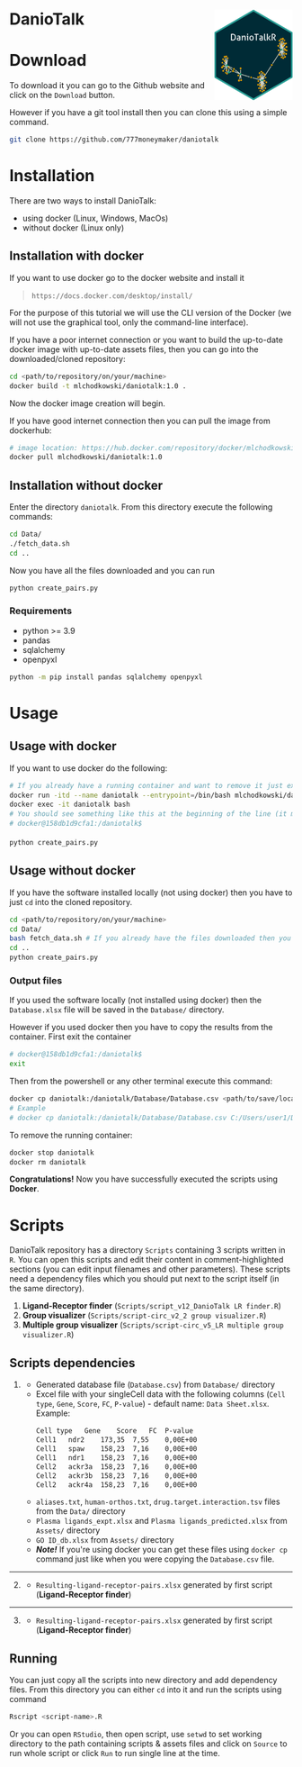 # DanioTalk <img src="./misc/danio-logo.png" width="139" align="right"/>

# Download
To download it you can go to the Github website and click on the `Download` button.

However if you have a git tool install then you can clone this using a simple command.
```bash
git clone https://github.com/777moneymaker/daniotalk
```

# Installation
There are two ways to install DanioTalk:
- using docker (Linux, Windows, MacOs)
- without docker (Linux only)

## Installation with docker
If you want to use docker go to the docker website and install it 
>`https://docs.docker.com/desktop/install/`

For the purpose of this tutorial we will use the CLI version of the Docker (we will not use the graphical tool, only the command-line interface).

If you have a poor internet connection or you want to build the up-to-date docker image with up-to-date assets files, then you can go into the downloaded/cloned repository:
```bash
cd <path/to/repository/on/your/machine>
docker build -t mlchodkowski/daniotalk:1.0 .
```
Now the docker image creation will begin. 

If you have good internet connection then you can pull the image from dockerhub:
```bash
# image location: https://hub.docker.com/repository/docker/mlchodkowski/daniotalk
docker pull mlchodkowski/daniotalk:1.0
```

## Installation without docker
Enter the directory `daniotalk`. From this directory execute the following commands:
```bash
cd Data/
./fetch_data.sh
cd ..
```
Now you have all the files downloaded and you can run
```bash
python create_pairs.py
```

### Requirements
- python >= 3.9
- pandas
- sqlalchemy
- openpyxl

```bash
python -m pip install pandas sqlalchemy openpyxl
```

# Usage
## Usage with docker
If you want to use docker do the following:
```bash
# If you already have a running container and want to remove it just exec `docker rm -f daniotalk`
docker run -itd --name daniotalk --entrypoint=/bin/bash mlchodkowski/daniotalk:1.0
docker exec -it daniotalk bash
# You should see something like this at the beginning of the line (it means that container was created successfully)
# docker@158db1d9cfa1:/daniotalk$

python create_pairs.py
```
## Usage without docker
If you have the software installed locally (not using docker) then you have to just `cd` into the cloned repository.
```bash
cd <path/to/repository/on/your/machine>
cd Data/
bash fetch_data.sh # If you already have the files downloaded then you can skip this step
cd ..
python create_pairs.py
```

### Output files
If you used the software locally (not installed using docker) then the `Database.xlsx` file will be saved in the `Database/` directory.

However if you used docker then you have to copy the results from the container.
First exit the container
```bash
# docker@158db1d9cfa1:/daniotalk$
exit
```
Then from the powershell or any other terminal execute this command:
```bash
docker cp daniotalk:/daniotalk/Database/Database.csv <path/to/save/location>
# Example
# docker cp daniotalk:/daniotalk/Database/Database.csv C:/Users/user1/Desktop/
```

To remove the running container:
```bash
docker stop daniotalk
docker rm daniotalk
```

**Congratulations!** Now you have successfully executed the scripts using **Docker**.

# Scripts
DanioTalk repository has a directory `Scripts` containing 3 scripts written in `R`. You can open this scripts and edit their content in comment-highlighted sections (you can edit input filenames and other parameters). These scripts need a dependency files which you should put next to the script itself (in the same directory).

1. **Ligand-Receptor finder** (`Scripts/script_v12_DanioTalk LR finder.R`)
2. **Group visualizer** (`Scripts/script-circ_v2_2 group visualizer.R`)
3. **Multiple group visualizer** (`Scripts/script-circ_v5_LR multiple group visualizer.R`)


## Scripts dependencies
1.  
    - Generated database file (`Database.csv`) from `Database/` directory
    - Excel file with your singleCell data with the following columns (`Cell type`, `Gene`, `Score`, `FC`, `P-value`) - default name: `Data Sheet.xlsx`. Example:
        ```
        Cell type	Gene	Score	FC	P-value
        Cell1	ndr2	173,35	7,55	0,00E+00
        Cell1	spaw	158,23	7,16	0,00E+00
        Cell1	ndr1	158,23	7,16	0,00E+00
        Cell2	ackr3a	158,23	7,16	0,00E+00
        Cell2	ackr3b	158,23	7,16	0,00E+00
        Cell2	ackr4a	158,23	7,16	0,00E+00
        ```
    - `aliases.txt`, `human-orthos.txt`, `drug.target.interaction.tsv` files from the `Data/` directory
    - `Plasma ligands_expt.xlsx` and `Plasma ligands_predicted.xlsx` from `Assets/` directory
    - `GO ID_db.xlsx` from `Assets/` directory
    - ***Note!*** If you're using docker you can get these files using `docker cp` command just like when you were copying the `Database.csv` file.
---
2. 
    - `Resulting-ligand-receptor-pairs.xlsx` generated by first script (**Ligand-Receptor finder**)
---
3. 
    - `Resulting-ligand-receptor-pairs.xlsx` generated by first script (**Ligand-Receptor finder**)


## Running
You can just copy all the scripts into new directory and add dependency files. From this directory you can either `cd` into it and run the scripts using command
```bash
Rscript <script-name>.R
```
Or you can open `RStudio`, then open script, use `setwd` to set working directory to the path containing scripts & assets files and click on `Source` to run whole script or click `Run` to run single line at the time.
